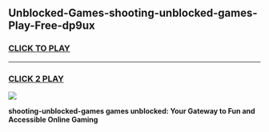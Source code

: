
## Unblocked-Games-shooting-unblocked-games-Play-Free-dp9ux
<h3>
<a href="https://premium76.site?title=shooting-unblocked-games&ref=17A">CLICK TO PLAY</a></h3>
<hr>

<h3>
<a href="https://premium76.site?title=shooting-unblocked-games&ref=17A">CLICK 2 PLAY</a>
  
</h3>

<a href="https://premium76.site?title=shooting-unblocked-games&ref=17A"><img src="https://clearcache.store/games.png"></a>


**shooting-unblocked-games games unblocked: Your Gateway to Fun and Accessible Online Gaming**
